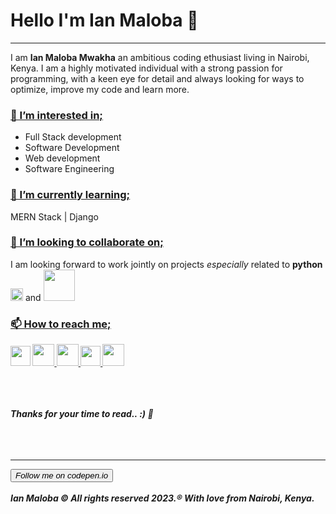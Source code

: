 <html>
  <h1>Hello I'm Ian Maloba 👋</h1>
  <hr>
<p>
  I am <b>Ian Maloba Mwakha</b> an ambitious coding ethusiast living in Nairobi, Kenya. I am a highly motivated individual with a strong passion for programming, with a keen eye for detail and always looking for ways to optimize, improve my code and learn more.
</p>
<div class="interests">
  <h3><u>👀 I’m interested in;</u></h3>
  <ul>
    <li>Full Stack development</li>
    <li>Software Development</li>
    <li>Web development</li>
    <li>Software Engineering</li>
  </ul>
</div>

<div class="currentStudies">
  <h3><u>🌱 I’m currently learning;</u></h3>
  <p>MERN Stack | Django</p>
</div>

<div class="collaboratie-work">
  <h3><u>💞️ I’m looking to collaborate on;</u></h3>
  <p> I am looking forward to work jointly on projects <em>especially</em> related to <b>python</b><img src="https://upload.wikimedia.org/wikipedia/commons/thumb/c/c3/Python-logo-notext.svg/115px-Python-logo-notext.svg.png?20220821155029" width=20px/> and <img src="https://static.djangoproject.com/img/logos/django-logo-positive.png" width=50px/> </p> 
</div>

<div class="contact">
  <h3><u>📫 How to reach me;</u></h3>
  <p>
      <b><a href="https://www.linkedin.com/in/ianmalobamwakha/" target="_blank"> <img src="https://pbs.twimg.com/profile_images/1508518003184349187/1KQYoqPY_400x400.png" width=32px/></a>
    <a href="ianmalobamwakha@gmail.com" target="_blank"> <img src="https://encrypted-tbn0.gstatic.com/images?q=tbn:ANd9GcThMp_w31QIxPkclKoeQk_LwqWqYLBVKX2cnAybUvi0gQ&s" width=35px/>
      </a><a href="https://github.com/IanMalobaMwakha" target="_blank"> <img src="https://github.githubassets.com/images/modules/logos_page/GitHub-Mark.png" width=35px/>
      </a><a href="https://api.whatsapp.com/send?phone=254746883374&text=Hello,%20this%20is%20Ian.%20Thank%20you%20for%20contacting%20me!" target="_blank"> <img src="https://pbs.twimg.com/profile_images/1318652224638124032/wrpp2Nl4_400x400.png" width=32px/>
      </a><a href="https://msng.link/o/?@malobaian=tg" target="_blank"> <img src="https://upload.wikimedia.org/wikipedia/commons/thumb/8/83/Telegram_2019_Logo.svg/800px-Telegram_2019_Logo.svg.png" width=35px/>
      </a>
  </p> 
</div>
 <br>
 <br>
 <br>
 <em>Thanks for your time to read.. :) 🙏</em>
<br>
<br>
<br> 
<br>
<hr>
    <a href="https://codepen.io/ianmalobamwakha/pens/public" target="_blank"><button><em>Follow me on codepen.io</em></button></a>
<br>
<br>
<em><b>Ian Maloba © All rights reserved 2023.®</b> With love from Nairobi, Kenya.</em>
<br>  

</html>



<!---
IanMalobaMwakha/IanMalobaMwakha is a ✨ special ✨ repository because its `README.md` (this file) appears on your GitHub profile.
You can click the Preview link to take a look at your changes..
--->
